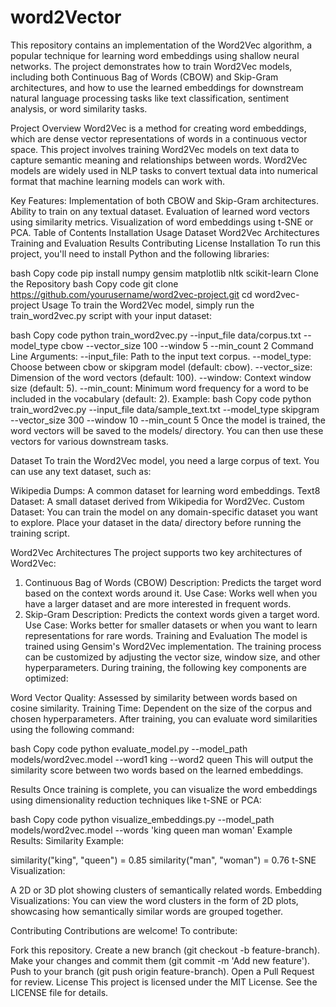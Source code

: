 # word2Vector


This repository contains an implementation of the Word2Vec algorithm, a popular technique for learning word embeddings using shallow neural networks. The project demonstrates how to train Word2Vec models, including both Continuous Bag of Words (CBOW) and Skip-Gram architectures, and how to use the learned embeddings for downstream natural language processing tasks like text classification, sentiment analysis, or word similarity tasks.

Project Overview
Word2Vec is a method for creating word embeddings, which are dense vector representations of words in a continuous vector space. This project involves training Word2Vec models on text data to capture semantic meaning and relationships between words. Word2Vec models are widely used in NLP tasks to convert textual data into numerical format that machine learning models can work with.

Key Features:
Implementation of both CBOW and Skip-Gram architectures.
Ability to train on any textual dataset.
Evaluation of learned word vectors using similarity metrics.
Visualization of word embeddings using t-SNE or PCA.
Table of Contents
Installation
Usage
Dataset
Word2Vec Architectures
Training and Evaluation
Results
Contributing
License
Installation
To run this project, you'll need to install Python and the following libraries:

bash
Copy code
pip install numpy gensim matplotlib nltk scikit-learn
Clone the Repository
bash
Copy code
git clone https://github.com/yourusername/word2vec-project.git
cd word2vec-project
Usage
To train the Word2Vec model, simply run the train_word2vec.py script with your input dataset:

bash
Copy code
python train_word2vec.py --input_file data/corpus.txt --model_type cbow --vector_size 100 --window 5 --min_count 2
Command Line Arguments:
--input_file: Path to the input text corpus.
--model_type: Choose between cbow or skipgram model (default: cbow).
--vector_size: Dimension of the word vectors (default: 100).
--window: Context window size (default: 5).
--min_count: Minimum word frequency for a word to be included in the vocabulary (default: 2).
Example:
bash
Copy code
python train_word2vec.py --input_file data/sample_text.txt --model_type skipgram --vector_size 300 --window 10 --min_count 5
Once the model is trained, the word vectors will be saved to the models/ directory. You can then use these vectors for various downstream tasks.

Dataset
To train the Word2Vec model, you need a large corpus of text. You can use any text dataset, such as:

Wikipedia Dumps: A common dataset for learning word embeddings.
Text8 Dataset: A small dataset derived from Wikipedia for Word2Vec.
Custom Dataset: You can train the model on any domain-specific dataset you want to explore.
Place your dataset in the data/ directory before running the training script.

Word2Vec Architectures
The project supports two key architectures of Word2Vec:

1. Continuous Bag of Words (CBOW)
Description: Predicts the target word based on the context words around it.
Use Case: Works well when you have a larger dataset and are more interested in frequent words.
2. Skip-Gram
Description: Predicts the context words given a target word.
Use Case: Works better for smaller datasets or when you want to learn representations for rare words.
Training and Evaluation
The model is trained using Gensim's Word2Vec implementation. The training process can be customized by adjusting the vector size, window size, and other hyperparameters. During training, the following key components are optimized:

Word Vector Quality: Assessed by similarity between words based on cosine similarity.
Training Time: Dependent on the size of the corpus and chosen hyperparameters.
After training, you can evaluate word similarities using the following command:

bash
Copy code
python evaluate_model.py --model_path models/word2vec.model --word1 king --word2 queen
This will output the similarity score between two words based on the learned embeddings.

Results
Once training is complete, you can visualize the word embeddings using dimensionality reduction techniques like t-SNE or PCA:

bash
Copy code
python visualize_embeddings.py --model_path models/word2vec.model --words 'king queen man woman'
Example Results:
Similarity Example:

similarity("king", "queen") = 0.85
similarity("man", "woman") = 0.76
t-SNE Visualization:

A 2D or 3D plot showing clusters of semantically related words.
Embedding Visualizations:
You can view the word clusters in the form of 2D plots, showcasing how semantically similar words are grouped together.

Contributing
Contributions are welcome! To contribute:

Fork this repository.
Create a new branch (git checkout -b feature-branch).
Make your changes and commit them (git commit -m 'Add new feature').
Push to your branch (git push origin feature-branch).
Open a Pull Request for review.
License
This project is licensed under the MIT License. See the LICENSE file for details.
